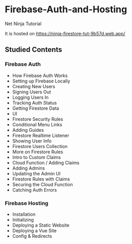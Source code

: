 # Firebase-Auth-and-Hosting
Net Ninja Tutorial

It is hosted on https://ninja-firestore-tut-9b57d.web.app/

## Studied Contents

### Firebase Auth
- How Firebase Auth Works
- Setting up Firebase Locally
- Creating New Users
- Signing Users Out
- Logging Users In
- Tracking Auth Status
- Getting Firestore Data
- UI
- Firestore Security Rules
- Conditional Menu Links
- Adding Guides
- Firestore Realtime Listener
- Showing User Info
- Firestore Users Collection
- More on Firestore Rules
- Intro to Custom Claims
- Cloud Function / Adding Claims
- Adding Admins
- Updating the Admin UI
- Firestore Rules with Claims
- Securing the Cloud Function
- Catching Auth Errors

### Firebase Hosting
- Installation
- Initializing
- Deploying a Static Website
- Deploying a Vue Site
- Config & Redirects
